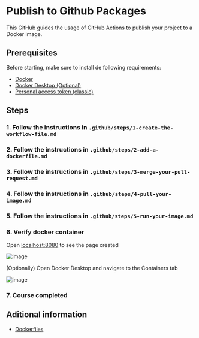# Publish to Github Packages

This GitHub guides the usage of GitHub Actions to publish your project to a Docker image.

## Prerequisites

Before starting, make sure to install de following requirements:

- [Docker](https://www.docker.com/why-docker/)
- [Docker Desktop (Optional)](https://docs.docker.com/desktop/setup/install/windows-install/#install-docker-desktop-on-windows)
- [Personal access token (classic)](https://docs.github.com/en/authentication/keeping-your-account-and-data-secure/managing-your-personal-access-tokens)

## Steps

### 1. Follow the instructions in `.github/steps/1-create-the-workflow-file.md`

### 2. Follow the instructions in `.github/steps/2-add-a-dockerfile.md`

### 3. Follow the instructions in `.github/steps/3-merge-your-pull-request.md`

### 4. Follow the instructions in `.github/steps/4-pull-your-image.md`

### 5. Follow the instructions in `.github/steps/5-run-your-image.md`

### 6. Verify docker container

Open [localhost:8080](http://localhost:8080/) to see the page created

![image](https://github.com/user-attachments/assets/3004a893-b806-4c4d-9f9d-99a2e032e054)

(Optionally) Open Docker Desktop and navigate to the Containers tab

![image](https://github.com/user-attachments/assets/b49b3c2f-1667-44aa-8221-c96bbc4000c0)

### 7. Course completed

## Aditional information

- [Dockerfiles](https://docs.docker.com/reference/dockerfile/)

